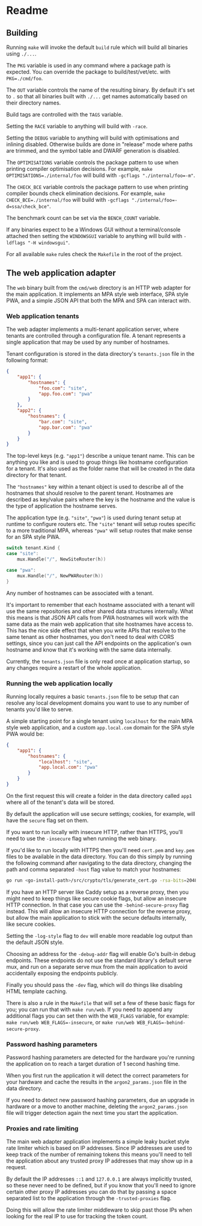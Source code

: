 # Readme

## Building

Running `make` will invoke the default `build` rule which will build all binaries using `./...`.

The `PKG` variable is used in any command where a package path is expected.
You can override the package to build/test/vet/etc. with `PKG=./cmd/foo`.

The `OUT` variable controls the name of the resulting binary. By default it's set to `.` so that all binaries built with `./...` get names automatically based on their directory names.

Build tags are controlled with the `TAGS` variable.

Setting the `RACE` variable to anything will build with `-race`.

Setting the `DEBUG` variable to anything will build with optimisations and inlining disabled. Otherwise builds are done in "release" mode where paths are trimmed, and the symbol table and DWARF generation is disabled.

The `OPTIMISATIONS` variable controls the package pattern to use when printing compiler optimisation decisions. For example, `make OPTIMISATIONS=./internal/foo` will build with `-gcflags "./internal/foo=-m"`.

The `CHECK_BCE` variable controls the package pattern to use when printing compiler bounds check elimination decisions. For example, `make CHECK_BCE=./internal/foo` will build with `-gcflags "./internal/foo=-d=ssa/check_bce"`.

The benchmark count can be set via the `BENCH_COUNT` variable.

If any binaries expect to be a Windows GUI without a terminal/console attached then setting the `WINDOWSGUI` variable to anything will build with `-ldflags "-H windowsgui"`.

For all available `make` rules check the `Makefile` in the root of the project.

## The web application adapter

The `web` binary built from the `cmd/web` directory is an HTTP web adapter for the main application. It implements an MPA style web interface, SPA style PWA, and a simple JSON API that both the MPA and SPA can interact with.

### Web application tenants

The web adapter implements a multi-tenant application server, where tenants are controlled through a configuration file. A tenant represents a single application that may be used by any number of hostnames.

Tenant configuration is stored in the data directory's `tenants.json` file in the following format:

```json
{
	"app1": {
		"hostnames": {
			"foo.com": "site",
			"app.foo.com": "pwa"
		}
	},
	"app2": {
		"hostnames": {
			"bar.com": "site",
			"app.bar.com": "pwa"
		}
	}
}
```

The top-level keys (e.g. `"app1"`) describe a unique tenant name. This can be anything you like and is used to group things like hostname configuration for a tenant. It's also used as the folder name that will be created in the data directory for that tenant.

The `"hostnames"` key within a tenant object is used to describe all of the hostnames that should resolve to the parent tenant. Hostnames are described as key/value pairs where the key is the hostname and the value is the type of application the hostname serves.

The application type (e.g. `"site"`, `"pwa"`) is used during tenant setup at runtime to configure routers etc. The `"site"` tenant will setup routes specific to a more traditional MPA, whereas `"pwa"` will setup routes that make sense for an SPA style PWA.

```go
switch tenant.Kind {
case "site":
	mux.Handle("/", NewSiteRouter(h))

case "pwa":
	mux.Handle("/", NewPWARouter(h))
}
```

Any number of hostnames can be associated with a tenant.

It's important to remember that each hostname associated with a tenant will use the same repositories and other shared data structures internally. What this means is that JSON API calls from PWA hostnames will work with the same data as the main web application that site hostnames have access to. This has the nice side effect that when you write APIs that resolve to the same tenant as other hostnames, you don't need to deal with CORS settings, since you can just call the API endpoints on the application's own hostname and know that it's working with the same data internally.

Currently, the `tenants.json` file is only read once at application startup, so any changes require a restart of the whole application.

### Running the web application locally

Running locally requires a basic `tenants.json` file to be setup that can resolve any local development domains you want to use to any number of tenants you'd like to serve.

A simple starting point for a single tenant using `localhost` for the main MPA style web application, and a custom `app.local.com` domain for the SPA style PWA would be:

```json
{
	"app1": {
		"hostnames": {
			"localhost": "site",
			"app.local.com": "pwa"
		}
	}
}
```

On the first request this will create a folder in the data directory called `app1` where all of the tenant's data will be stored.

By default the application will use secure settings; cookies, for example, will have the `secure` flag set on them.

If you want to run locally with insecure HTTP, rather than HTTPS, you'll need to use the `-insecure` flag when running the web binary.

If you'd like to run locally with HTTPS then you'll need `cert.pem` and `key.pem` files to be available in the data directory. You can do this simply by running the following command after navigating to the data directory, changing the path and comma separated `-host` flag value to match your hostnames:

```sh
go run <go-install-path>/src/crypto/tls/generate_cert.go -rsa-bits=2048 -host=localhost,app.local.com
```

If you have an HTTP server like Caddy setup as a reverse proxy, then you might need to keep things like secure cookie flags, but allow an insecure HTTP connection. In that case you can use the `-behind-secure-proxy` flag instead. This will allow an insecure HTTP connection for the reverse proxy, but allow the main application to stick with the secure defaults internally, like secure cookies.

Setting the `-log-style` flag to `dev` will enable more readable log output than the default JSON style.

Choosing an address for the `-debug-addr` flag will enable Go's built-in debug endpoints. These endpoints do not use the standard library's default serve mux, and run on a separate serve mux from the main application to avoid accidentally exposing the endpoints publicly.

Finally you should pass the `-dev` flag, which will do things like disabling HTML template caching.

There is also a rule in the `Makefile` that will set a few of these basic flags for you; you can run that with `make run/web`. If you need to append any additional flags you can set then with the `WEB_FLAGS` variable, for example: `make run/web WEB_FLAGS=-insecure`, or `make run/web WEB_FLAGS=-behind-secure-proxy`.

### Password hashing parameters

Password hashing parameters are detected for the hardware you're running the application on to reach a target duration of 1 second hashing time.

When you first run the application it will detect the correct parameters for your hardware and cache the results in the `argon2_params.json` file in the data directory.

If you need to detect new password hashing parameters, due an upgrade in hardware or a move to another machine, deleting the `argon2_params.json` file will trigger detection again the next time you start the application.

### Proxies and rate limiting

The main web adapter application implements a simple leaky bucket style rate limiter which is based on IP addresses. Since IP addresses are used to keep track of the number of remaining tokens this means you'll need to tell the application about any trusted proxy IP addresses that may show up in a request.

By default the IP addresses `::1` and `127.0.0.1` are always implicitly trusted, so these never need to be defined, but if you know that you'll need to ignore certain other proxy IP addresses you can do that by passing a space separated list to the application through the `-trusted-proxies` flag.

Doing this will allow the rate limiter middleware to skip past those IPs when looking for the real IP to use for tracking the token count.
